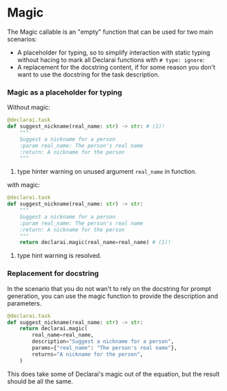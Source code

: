 # Magic

The Magic callable is an "empty" function that can be used for two main scenarios:

 - A placeholder for typing, so to simplify interaction with static typing without hacing to mark all Declarai functions with `# type: ignore`:
 - A replacement for the docstring content, if for some reason you don't want to use the docstring for the task description.


### Magic as a placeholder for typing

Without magic:
```python
@declarai.task
def suggest_nickname(real_name: str) -> str: # (1)!
    """
    Suggest a nickname for a person
    :param real_name: The person's real name
    :return: A nickname for the person
    """
```

1. type hinter warning on unused argument `real_name` in function.

with magic:
```python
@declarai.task
def suggest_nickname(real_name: str) -> str:
    """
    Suggest a nickname for a person
    :param real_name: The person's real name
    :return: A nickname for the person
    """
    return declarai.magic(real_name=real_name) # (1)!
```

1. type hint warning is resolved.


### Replacement for docstring

In the scenario that you do not wan't to rely on the docstring for prompt generation, you can use the magic function to provide the description and parameters.

```python
@declarai.task
def suggest_nickname(real_name: str) -> str:
    return declarai.magic(
        real_name=real_name,
        description="Suggest a nickname for a person",
        params={"real_name": "The person's real name"},
        returns="A nickname for the person",
    )
```

This does take some of Declarai's magic out of the equation, but the result should be all the same.
